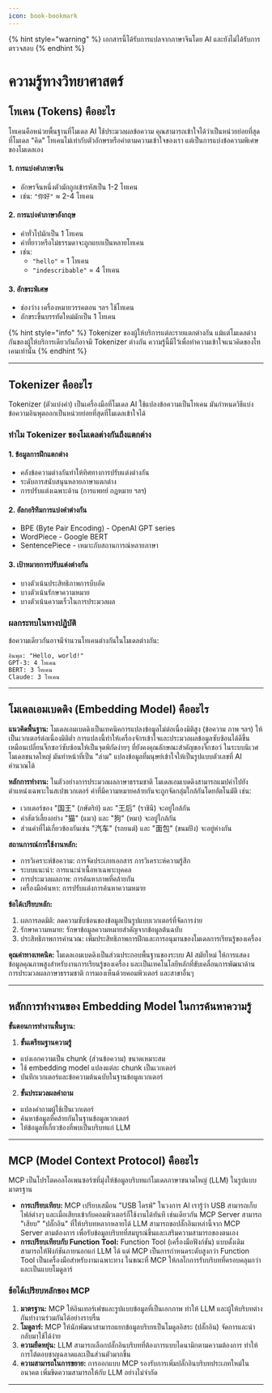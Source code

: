 ```yaml
---
icon: book-bookmark
---
```


{% hint style="warning" %}
เอกสารนี้ได้รับการแปลจากภาษาจีนโดย AI และยังไม่ได้รับการตรวจสอบ
{% endhint %}

# ความรู้ทางวิทยาศาสตร์

## โทเคน (Tokens) คืออะไร

โทเคนคือหน่วยพื้นฐานที่โมเดล AI ใช้ประมวลผลข้อความ คุณสามารถเข้าใจได้ว่าเป็นหน่วยย่อยที่สุดที่โมเดล "คิด" โทเคนไม่เท่ากับตัวอักษรหรือคำตามความเข้าใจของเรา แต่เป็นการแบ่งข้อความพิเศษของโมเดลเอง

#### 1. การแบ่งคำภาษาจีน
* อักษรจีนหนึ่งตัวมักถูกเข้ารหัสเป็น 1-2 โทเคน
* เช่น: `"你好"` ≈ 2-4 โทเคน

#### 2. การแบ่งคำภาษาอังกฤษ
* คำทั่วไปมักเป็น 1 โทเคน
* คำที่ยาวหรือไม่ธรรมดาจะถูกแยกเป็นหลายโทเคน
* เช่น:
  * `"hello"` = 1 โทเคน
  * `"indescribable"` = 4 โทเคน

#### 3. อักขระพิเศษ
* ช่องว่าง เครื่องหมายวรรคตอน ฯลฯ ใช้โทเคน
* อักขระขึ้นบรรทัดใหม่มักเป็น 1 โทเคน

{% hint style="info" %}
Tokenizer ของผู้ให้บริการแต่ละรายแตกต่างกัน แม้แต่โมเดลต่างกันของผู้ให้บริการเดียวกันก็อาจมี Tokenizer ต่างกัน ความรู้นี้มีไว้เพื่อทำความเข้าใจแนวคิดของโทเคนเท่านั้น
{% endhint %}

***

## Tokenizer คืออะไร

Tokenizer (ตัวแบ่งคำ) เป็นเครื่องมือที่โมเดล AI ใช้แปลงข้อความเป็นโทเคน มันกำหนดวิธีแบ่งข้อความอินพุตออกเป็นหน่วยย่อยที่สุดที่โมเดลเข้าใจได้

### ทำไม Tokenizer ของโมเดลต่างกันถึงแตกต่าง

#### 1. ข้อมูลการฝึกแตกต่าง
* คลังข้อความต่างกันทำให้ทิศทางการปรับแต่งต่างกัน
* ระดับการสนับสนุนหลายภาษาแตกต่าง
* การปรับแต่งเฉพาะด้าน (การแพทย์ กฎหมาย ฯลฯ)

#### 2. อัลกอริทึมการแบ่งคำต่างกัน
* BPE (Byte Pair Encoding) - OpenAI GPT series
* WordPiece - Google BERT
* SentencePiece - เหมาะกับสถานการณ์หลายภาษา

#### 3. เป้าหมายการปรับแต่งต่างกัน
* บางตัวเน้นประสิทธิภาพการบีบอัด
* บางตัวเน้นรักษาความหมาย
* บางตัวเน้นความเร็วในการประมวลผล

### ผลกระทบในทางปฏิบัติ

ข้อความเดียวกันอาจมีจำนวนโทเคนต่างกันในโมเดลต่างกัน:

```
อินพุต: "Hello, world!"
GPT-3: 4 โทเคน
BERT: 3 โทเคน
Claude: 3 โทเคน
```

***

## โมเดลเอมเบดดิง (Embedding Model) คืออะไร

**แนวคิดพื้นฐาน:** โมเดลเอมเบดดิงเป็นเทคนิคการแปลงข้อมูลไม่ต่อเนื่องมิติสูง (ข้อความ ภาพ ฯลฯ) ให้เป็นเวกเตอร์ต่อเนื่องมิติต่ำ การแปลงนี้ทำให้เครื่องจักรเข้าใจและประมวลผลข้อมูลซับซ้อนได้ดีขึ้น เหมือนเปลี่ยนจิ๊กซอว์ซับซ้อนให้เป็นจุดพิกัดง่ายๆ ที่ยังคงคุณลักษณะสำคัญของจิ๊กซอว์ ในระบบนิเวศโมเดลขนาดใหญ่ มันทำหน้าที่เป็น "ล่าม" แปลงข้อมูลที่มนุษย์เข้าใจให้เป็นรูปแบบตัวเลขที่ AI คำนวณได้

**หลักการทำงาน:** ในตัวอย่างการประมวลผลภาษาธรรมชาติ โมเดลเอมเบดดิงสามารถแมปคำไปยังตำแหน่งเฉพาะในสเปซเวกเตอร์ คำที่มีความหมายคล้ายกันจะถูกจัดกลุ่มใกล้กันโดยอัตโนมัติ เช่น:
* เวกเตอร์ของ "国王" (กษัตริย์) และ "王后" (ราชินี) จะอยู่ใกล้กัน
* คำสัตว์เลี้ยงอย่าง "猫" (แมว) และ "狗" (หมา) จะอยู่ใกล้กัน
* ส่วนคำที่ไม่เกี่ยวข้องกันเช่น "汽车" (รถยนต์) และ "面包" (ขนมปัง) จะอยู่ห่างกัน

**สถานการณ์การใช้งานหลัก:**
* การวิเคราะห์ข้อความ: การจัดประเภทเอกสาร การวิเคราะห์ความรู้สึก
* ระบบแนะนำ: การแนะนำเนื้อหาเฉพาะบุคคล
* การประมวลผลภาพ: การค้นหาภาพที่คล้ายกัน
* เครื่องมือค้นหา: การปรับแต่งการค้นหาความหมาย

**ข้อได้เปรียบหลัก:**
1. ผลการลดมิติ: ลดความซับซ้อนของข้อมูลเป็นรูปแบบเวกเตอร์ที่จัดการง่าย
2. รักษาความหมาย: รักษาข้อมูลความหมายสำคัญจากข้อมูลต้นฉบับ
3. ประสิทธิภาพการคำนวณ: เพิ่มประสิทธิภาพการฝึกและการอนุมานของโมเดลการเรียนรู้ของเครื่อง

**คุณค่าทางเทคนิค:** โมเดลเอมเบดดิงเป็นส่วนประกอบพื้นฐานของระบบ AI สมัยใหม่ ให้การแสดงข้อมูลคุณภาพสูงสำหรับงานการเรียนรู้ของเครื่อง และเป็นเทคโนโลยีหลักที่ขับเคลื่อนการพัฒนาด้านการประมวลผลภาษาธรรมชาติ การมองเห็นด้วยคอมพิวเตอร์ และสาขาอื่นๆ

***

## หลักการทำงานของ Embedding Model ในการค้นหาความรู้

**ขั้นตอนการทำงานพื้นฐาน:**
1. **ขั้นเตรียมฐานความรู้**
* แบ่งเอกความเป็น chunk (ส่วนข้อความ) ขนาดเหมาะสม
* ใช้ embedding model แปลงแต่ละ chunk เป็นเวกเตอร์
* บันทึกเวกเตอร์และข้อความต้นฉบับในฐานข้อมูลเวกเตอร์

2. **ขั้นประมวลผลคำถาม**
* แปลงคำถามผู้ใช้เป็นเวกเตอร์
* ค้นหาข้อมูลที่คล้ายกันในฐานข้อมูลเวกเตอร์
* ให้ข้อมูลที่เกี่ยวข้องที่พบเป็นบริบทแก่ LLM

***

## **MCP (Model Context Protocol) คืออะไร**

MCP เป็นโปรโตคอลโอเพนซอร์ซที่มุ่งให้ข้อมูลบริบทแก่โมเดลภาษาขนาดใหญ่ (LLM) ในรูปแบบมาตรฐาน

* **การเปรียบเทียบ:** MCP เปรียบเสมือน "USB ไดรฟ์" ในวงการ AI เรารู้ว่า USB สามารถเก็บไฟล์ต่างๆ และเมื่อเสียบเข้ากับคอมพิวเตอร์ก็ใช้งานได้ทันที เช่นเดียวกัน MCP Server สามารถ "เสียบ" "ปลั๊กอิน" ที่ให้บริบทหลากหลายได้ LLM สามารถขอปลั๊กอินเหล่านี้จาก MCP Server ตามต้องการ เพื่อรับข้อมูลบริบทที่สมบูรณ์ขึ้นและเสริมความสามารถของตนเอง
* **การเปรียบเทียบกับ Function Tool:** Function Tool (เครื่องมือฟังก์ชัน) แบบดั้งเดิมสามารถให้ฟังก์ชันภายนอกแก่ LLM ได้ แต่ MCP เป็นการกำหนดระดับสูงกว่า Function Tool เป็นเครื่องมือสำหรับงานเฉพาะทาง ในขณะที่ MCP ให้กลไกการรับบริบทที่ครอบคลุมกว่าและเป็นแบบโมดูลาร์

### **ข้อได้เปรียบหลักของ MCP**

1. **มาตรฐาน:** MCP ให้อินเทอร์เฟซและรูปแบบข้อมูลที่เป็นเอกภาพ ทำให้ LLM และผู้ให้บริบทต่างกันทำงานร่วมกันได้อย่างราบรื่น
2. **โมดูลาร์:** MCP ให้นักพัฒนาสามารถแยกข้อมูลบริบทเป็นโมดูลอิสระ (ปลั๊กอิน) จัดการและนำกลับมาใช้ได้ง่าย
3. **ความยืดหยุ่น:** LLM สามารถเลือกปลั๊กอินบริบทที่ต้องการแบบไดนามิกตามความต้องการ ทำให้การโต้ตอบชาญฉลาดและเป็นส่วนตัวมากขึ้น
4. **ความสามารถในการขยาย:** การออกแบบ MCP รองรับการเพิ่มปลั๊กอินบริบทประเภทใหม่ในอนาคต เพิ่มขีดความสามารถให้กับ LLM อย่างไม่จำกัด

***